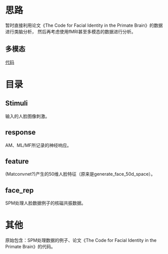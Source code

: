 

# 思路
暂时直接利用论文《The Code for Facial Identity in the Primate Brain》的数据进行类脑分析，
然后再考虑使用fMRI甚至多模态的数据进行分析。

## 多模态
[代码](https://github.com/mirrorneuronwang/HCP_face_connectome.git)


# 目录

## Stimuli
输入的人脸图像刺激。

## response 
AM、ML/MF所记录的神经响应。

## feature
(Matconvnet?)产生的50维人脸特征（原来是generate_face_50d_space）。


## face_rep
SPM处理人脸数据例子的核磁共振数据。




# 其他
原始包含：SPM处理数据的例子、论文《The Code for Facial Identity in the Primate Brain》的代码。

